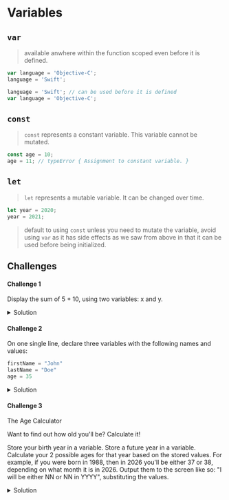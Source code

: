 # Variables 

## `var`

> available anwhere within the function scoped even before it is defined.

```javascript 
var language = 'Objective-C';
language = 'Swift';
```

```javascript 
language = 'Swift'; // can be used before it is defined
var language = 'Objective-C';
```

## `const`

> `const` represents a constant variable. This variable cannot be mutated. 

```javascript
const age = 10; 
age = 11; // typeError { Assignment to constant variable. }
```

## `let`

> `let` represents a mutable variable. It can be changed over time. 

```javascript
let year = 2020; 
year = 2021; 
```

> default to using `const` unless you need to mutate the variable, avoid using `var` as it has side effects as we saw from above in that it can be used before being initialized.

## Challenges 

#### Challenge 1 

Display the sum of 5 + 10, using two variables: x and y.

<details> 
  <summary>Solution</summary> 

```javascript 
let x = 5; 
let y = 10; 
console.log(`The sum of ${x} + ${y} is ${x + y}`); 
// The sum of 5 + 10 is 15
```

</details> 

#### Challenge 2

On one single line, declare three variables with the following names and values:

```javascript 
firstName = "John"
lastName = "Doe"
age = 35 
```

<details> 
  <summary>Solution</summary> 

```javascript 
var firstName = 'John', lastName = 'Doe', age = 35; 
```

</details> 

#### Challenge 3 

The Age Calculator

Want to find out how old you'll be? Calculate it!

Store your birth year in a variable.
Store a future year in a variable.
Calculate your 2 possible ages for that year based on the stored values.
For example, if you were born in 1988, then in 2026 you'll be either 37 or 38, depending on what month it is in 2026.
Output them to the screen like so: "I will be either NN or NN in YYYY", substituting the values.

<details> 
  <summary>Solution</summary> 

```javascript 
const birthYear = 1978; 
let currentYear = 1999; 

let age = currentYear - birthYear; 
let earlierMonth = age - 1; 

console.log(`I will be either ${earlierMonth} or ${age} in ${currentYear}`); 
// I will be either 20 or 21 in 1999 🥳 🍻
```
